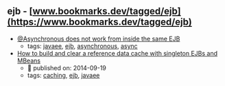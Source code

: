 ejb - [www.bookmarks.dev/tagged/ejb](https://www.bookmarks.dev/tagged/ejb) 
---
* [@Asynchronous does not work from inside the same EJB](https://www.whitebyte.info/programming/java/asynchronous-does-not-work-from-inside-the-same-ejb)
    * tags: [javaee](../tags/javaee.md), [ejb](../tags/ejb.md), [asynchronous](../tags/asynchronous.md), [async](../tags/async.md)
* [How to build and clear a reference data cache with singleton EJBs and MBeans](http://www.codingpedia.org/ama/how-to-build-and-clear-a-reference-data-cache-with-singleton-ejbs-and-mbeans/)
    * :calendar: published on: 2014-09-19
    * tags: [caching](../tags/caching.md), [ejb](../tags/ejb.md), [javaee](../tags/javaee.md)
